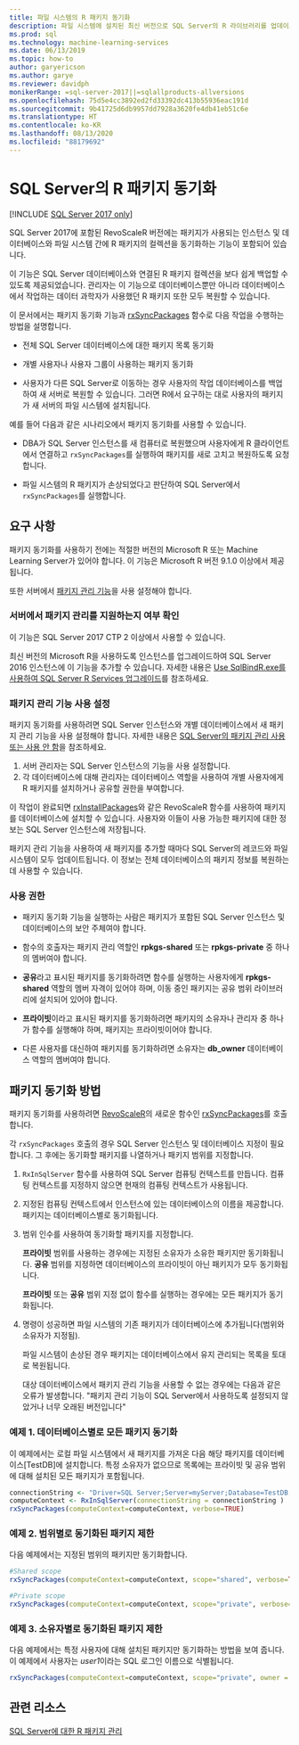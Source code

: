 ```yaml
---
title: 파일 시스템의 R 패키지 동기화
description: 파일 시스템에 설치된 최신 버전으로 SQL Server의 R 라이브러리를 업데이트합니다.
ms.prod: sql
ms.technology: machine-learning-services
ms.date: 06/13/2019
ms.topic: how-to
author: garyericson
ms.author: garye
ms.reviewer: davidph
monikerRange: =sql-server-2017||=sqlallproducts-allversions
ms.openlocfilehash: 75d5e4cc3892ed2fd33392dc413b55936eac191d
ms.sourcegitcommit: 9b41725d6db9957dd7928a3620fe4db41eb51c6e
ms.translationtype: HT
ms.contentlocale: ko-KR
ms.lasthandoff: 08/13/2020
ms.locfileid: "88179692"
---
```

# <a name="r-package-synchronization-for-sql-server"></a>SQL Server의 R 패키지 동기화
[!INCLUDE [SQL Server 2017 only](../../includes/applies-to-version/sqlserver2017-only.md)]

SQL Server 2017에 포함된 RevoScaleR 버전에는 패키지가 사용되는 인스턴스 및 데이터베이스와 파일 시스템 간에 R 패키지의 컬렉션을 동기화하는 기능이 포함되어 있습니다.

이 기능은 SQL Server 데이터베이스와 연결된 R 패키지 컬렉션을 보다 쉽게 백업할 수 있도록 제공되었습니다. 관리자는 이 기능으로 데이터베이스뿐만 아니라 데이터베이스에서 작업하는 데이터 과학자가 사용했던 R 패키지 또한 모두 복원할 수 있습니다.

이 문서에서는 패키지 동기화 기능과 [rxSyncPackages](https://docs.microsoft.com/machine-learning-server/r-reference/revoscaler/rxsyncpackages) 함수로 다음 작업을 수행하는 방법을 설명합니다.

+ 전체 SQL Server 데이터베이스에 대한 패키지 목록 동기화

+ 개별 사용자나 사용자 그룹이 사용하는 패키지 동기화

+ 사용자가 다른 SQL Server로 이동하는 경우 사용자의 작업 데이터베이스를 백업하여 새 서버로 복원할 수 있습니다. 그러면 R에서 요구하는 대로 사용자의 패키지가 새 서버의 파일 시스템에 설치됩니다.

예를 들어 다음과 같은 시나리오에서 패키지 동기화를 사용할 수 있습니다.

+ DBA가 SQL Server 인스턴스를 새 컴퓨터로 복원했으며 사용자에게 R 클라이언트에서 연결하고 `rxSyncPackages`를 실행하여 패키지를 새로 고치고 복원하도록 요청합니다.

+ 파일 시스템의 R 패키지가 손상되었다고 판단하여 SQL Server에서 `rxSyncPackages`를 실행합니다.

## <a name="requirements"></a>요구 사항

패키지 동기화를 사용하기 전에는 적절한 버전의 Microsoft R 또는 Machine Learning Server가 있어야 합니다. 이 기능은 Microsoft R 버전 9.1.0 이상에서 제공됩니다. 

또한 서버에서 [패키지 관리 기능](r-package-how-to-enable-or-disable.md)을 사용 설정해야 합니다.

### <a name="determine-whether-your-server-supports-package-management"></a>서버에서 패키지 관리를 지원하는지 여부 확인

이 기능은 SQL Server 2017 CTP 2 이상에서 사용할 수 있습니다.

최신 버전의 Microsoft R을 사용하도록 인스턴스를 업그레이드하여 SQL Server 2016 인스턴스에 이 기능을 추가할 수 있습니다. 자세한 내용은 [Use SqlBindR.exe를 사용하여 SQL Server R Services 업그레이드](../install/upgrade-r-and-python.md)를 참조하세요.

### <a name="enable-the-package-management-feature"></a>패키지 관리 기능 사용 설정

패키지 동기화를 사용하려면 SQL Server 인스턴스와 개별 데이터베이스에서 새 패키지 관리 기능을 사용 설정해야 합니다. 자세한 내용은 [SQL Server의 패키지 관리 사용 또는 사용 안 함](r-package-how-to-enable-or-disable.md)을 참조하세요.

1. 서버 관리자는 SQL Server 인스턴스의 기능을 사용 설정합니다.
2. 각 데이터베이스에 대해 관리자는 데이터베이스 역할을 사용하여 개별 사용자에게 R 패키지를 설치하거나 공유할 권한을 부여합니다.

이 작업이 완료되면 [rxInstallPackages](https://docs.microsoft.com/machine-learning-server/r-reference/revoscaler/rxinstallpackages)와 같은 RevoScaleR 함수를 사용하여 패키지를 데이터베이스에 설치할 수 있습니다.  사용자와 이들이 사용 가능한 패키지에 대한 정보는 SQL Server 인스턴스에 저장됩니다. 

패키지 관리 기능을 사용하여 새 패키지를 추가할 때마다 SQL Server의 레코드와 파일 시스템이 모두 업데이트됩니다. 이 정보는 전체 데이터베이스의 패키지 정보를 복원하는 데 사용할 수 있습니다.

### <a name="permissions"></a>사용 권한

+ 패키지 동기화 기능을 실행하는 사람은 패키지가 포함된 SQL Server 인스턴스 및 데이터베이스의 보안 주체여야 합니다.

+ 함수의 호출자는 패키지 관리 역할인 **rpkgs-shared** 또는 **rpkgs-private** 중 하나의 멤버여야 합니다.

+ **공유**라고 표시된 패키지를 동기화하려면 함수를 실행하는 사용자에게 **rpkgs-shared** 역할의 멤버 자격이 있어야 하며, 이동 중인 패키지는 공유 범위 라이브러리에 설치되어 있어야 합니다.

+ **프라이빗**이라고 표시된 패키지를 동기화하려면 패키지의 소유자나 관리자 중 하나가 함수를 실행해야 하며, 패키지는 프라이빗이어야 합니다.

+ 다른 사용자를 대신하여 패키지를 동기화하려면 소유자는 **db_owner** 데이터베이스 역할의 멤버여야 합니다.

## <a name="how-package-synchronization-works"></a>패키지 동기화 방법

패키지 동기화를 사용하려면 [RevoScaleR](https://docs.microsoft.com/machine-learning-server/r-reference/revoscaler/revoscaler)의 새로운 함수인 [rxSyncPackages](https://docs.microsoft.com/r-server/r-reference/revoscaler/rxsyncpackages)를 호출합니다. 

각 `rxSyncPackages` 호출의 경우 SQL Server 인스턴스 및 데이터베이스 지정이 필요합니다. 그 후에는 동기화할 패키지를 나열하거나 패키지 범위를 지정합니다.

1. `RxInSqlServer` 함수를 사용하여 SQL Server 컴퓨팅 컨텍스트를 만듭니다. 컴퓨팅 컨텍스트를 지정하지 않으면 현재의 컴퓨팅 컨텍스트가 사용됩니다.

2. 지정된 컴퓨팅 컨텍스트에서 인스턴스에 있는 데이터베이스의 이름을 제공합니다. 패키지는 데이터베이스별로 동기화됩니다.

3. 범위 인수를 사용하여 동기화할 패키지를 지정합니다.

    **프라이빗** 범위를 사용하는 경우에는 지정된 소유자가 소유한 패키지만 동기화됩니다. **공유** 범위를 지정하면 데이터베이스의 프라이빗이 아닌 패키지가 모두 동기화됩니다. 
    
    **프라이빗** 또는 **공유** 범위 지정 없이 함수를 실행하는 경우에는 모든 패키지가 동기화됩니다.

4. 명령이 성공하면 파일 시스템의 기존 패키지가 데이터베이스에 추가됩니다(범위와 소유자가 지정됨).

    파일 시스템이 손상된 경우 패키지는 데이터베이스에서 유지 관리되는 목록을 토대로 복원됩니다.

    대상 데이터베이스에서 패키지 관리 기능을 사용할 수 없는 경우에는 다음과 같은 오류가 발생합니다. "패키지 관리 기능이 SQL Server에서 사용하도록 설정되지 않았거나 너무 오래된 버전입니다"

### <a name="example-1-synchronize-all-package-by-database"></a>예제 1. 데이터베이스별로 모든 패키지 동기화

이 예제에서는 로컬 파일 시스템에서 새 패키지를 가져온 다음 해당 패키지를 데이터베이스[TestDB]에 설치합니다. 특정 소유자가 없으므로 목록에는 프라이빗 및 공유 범위에 대해 설치된 모든 패키지가 포함됩니다.

```R
connectionString <- "Driver=SQL Server;Server=myServer;Database=TestDB;Trusted_Connection=True;"
computeContext <- RxInSqlServer(connectionString = connectionString )
rxSyncPackages(computeContext=computeContext, verbose=TRUE)
```

### <a name="example-2-restrict-synchronized-packages-by-scope"></a>예제 2. 범위별로 동기화된 패키지 제한

다음 예제에서는 지정된 범위의 패키지만 동기화합니다.

```R
#Shared scope
rxSyncPackages(computeContext=computeContext, scope="shared", verbose=TRUE)

#Private scope
rxSyncPackages(computeContext=computeContext, scope="private", verbose=TRUE)
```

### <a name="example-3-restrict-synchronized-packages-by-owner"></a>예제 3. 소유자별로 동기화된 패키지 제한

다음 예제에서는 특정 사용자에 대해 설치된 패키지만 동기화하는 방법을 보여 줍니다. 이 예제에서 사용자는 *user1*이라는 SQL 로그인 이름으로 식별됩니다.

```R
rxSyncPackages(computeContext=computeContext, scope="private", owner = "user1", verbose=TRUE))
```

## <a name="related-resources"></a>관련 리소스

[SQL Server에 대한 R 패키지 관리](install-additional-r-packages-on-sql-server.md)